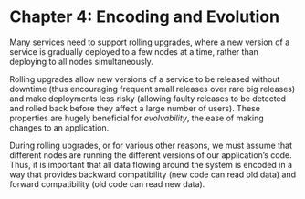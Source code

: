 # Chapter 4: Encoding and Evolution

Many services need to support rolling upgrades, where a new version of a service is gradually deployed to a few nodes at
a time, rather than deploying to all nodes simultaneously.

Rolling upgrades allow new versions of a service to be released without downtime (thus encouraging frequent small
releases over rare big releases) and make deployments less risky (allowing faulty releases to be detected and rolled
back before they affect a large number of users). These properties are hugely beneficial for _evolvability_, the ease of
making changes to an application.

During rolling upgrades, or for various other reasons, we must assume that different nodes are running the different
versions of our application’s code. Thus, it is important that all data flowing around the system is encoded in a way
that provides backward compatibility (new code can read old data) and forward compatibility (old code can read new
data).
